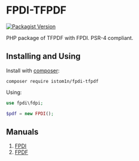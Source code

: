 # FPDI-TFPDF
[![Packagist Version](https://img.shields.io/packagist/v/istom1n/fpdi-tfpdf.svg?style=flat)](https://packagist.org/packages/istom1n/fpdi-tfpdf)

PHP package of TFPDF with FPDI. PSR-4 compliant.

Installing and Using
-----------
Install with [composer](https://getcomposer.org/):
```
composer require istom1n/fpdi-tfpdf
```

Using:
```php
use fpdi\fdpi;

$pdf = new FPDI();
```

Manuals
--------
1. [FPDI](http://www.setasign.com/products/fpdi/manual/)
2. [FPDF](http://www.fpdf.org/)